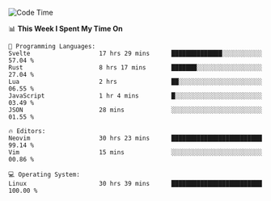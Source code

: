 <!-- [![Top Langs](https://github-readme-stats.vercel.app/api/top-langs/?username=gagahsyuja&theme=dracula&hide_border=true&border_radius=7)](https://github.com/anuraghazra/github-readme-stats) -->

<!--START_SECTION:waka-->
![Code Time](http://img.shields.io/badge/Code%20Time-331%20hrs%2025%20mins-blue)

📊 **This Week I Spent My Time On** 

```text
💬 Programming Languages: 
Svelte                   17 hrs 29 mins      ██████████████░░░░░░░░░░░   57.04 % 
Rust                     8 hrs 17 mins       ███████░░░░░░░░░░░░░░░░░░   27.04 % 
Lua                      2 hrs               ██░░░░░░░░░░░░░░░░░░░░░░░   06.55 % 
JavaScript               1 hr 4 mins         █░░░░░░░░░░░░░░░░░░░░░░░░   03.49 % 
JSON                     28 mins             ░░░░░░░░░░░░░░░░░░░░░░░░░   01.55 % 

🔥 Editors: 
Neovim                   30 hrs 23 mins      █████████████████████████   99.14 % 
Vim                      15 mins             ░░░░░░░░░░░░░░░░░░░░░░░░░   00.86 % 

💻 Operating System: 
Linux                    30 hrs 39 mins      █████████████████████████   100.00 % 
```


<!--END_SECTION:waka-->
